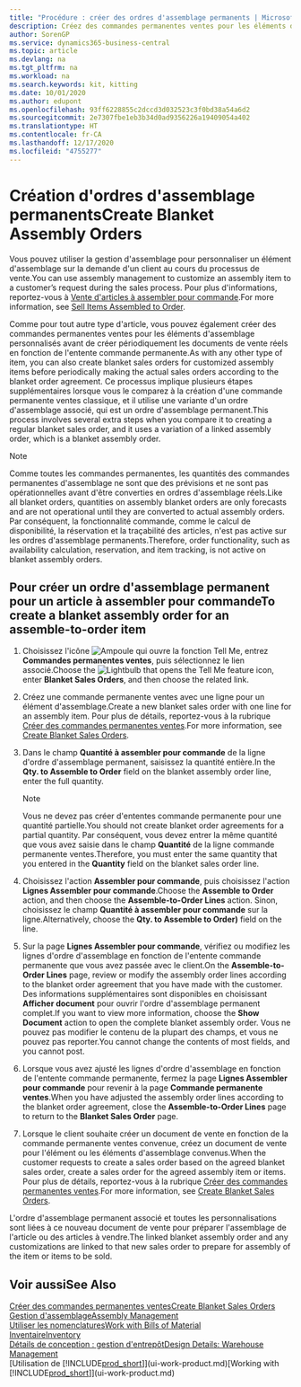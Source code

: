 ```yaml
---
title: "Procédure : créer des ordres d'assemblage permanents | Microsoft Docs"
description: Créez des commandes permanentes ventes pour les éléments d'assemblage personnalisés avant d'effectuer régulièrement les documents de vente réels en fonction de l'entente commande permanente.
author: SorenGP
ms.service: dynamics365-business-central
ms.topic: article
ms.devlang: na
ms.tgt_pltfrm: na
ms.workload: na
ms.search.keywords: kit, kitting
ms.date: 10/01/2020
ms.author: edupont
ms.openlocfilehash: 93ff6228855c2dccd3d032523c3f0bd38a54a6d2
ms.sourcegitcommit: 2e7307fbe1eb3b34d0ad9356226a19409054a402
ms.translationtype: HT
ms.contentlocale: fr-CA
ms.lasthandoff: 12/17/2020
ms.locfileid: "4755277"
---
```

# <a name="create-blanket-assembly-orders"></a><span data-ttu-id="1a9ac-103">Création d'ordres d'assemblage permanents</span><span class="sxs-lookup"><span data-stu-id="1a9ac-103">Create Blanket Assembly Orders</span></span>
<span data-ttu-id="1a9ac-104">Vous pouvez utiliser la gestion d'assemblage pour personnaliser un élément d'assemblage sur la demande d'un client au cours du processus de vente.</span><span class="sxs-lookup"><span data-stu-id="1a9ac-104">You can use assembly management to customize an assembly item to a customer’s request during the sales process.</span></span> <span data-ttu-id="1a9ac-105">Pour plus d'informations, reportez-vous à [Vente d'articles à assembler pour commande](assembly-how-to-sell-items-assembled-to-order.md).</span><span class="sxs-lookup"><span data-stu-id="1a9ac-105">For more information, see [Sell Items Assembled to Order](assembly-how-to-sell-items-assembled-to-order.md).</span></span>  

 <span data-ttu-id="1a9ac-106">Comme pour tout autre type d'article, vous pouvez également créer des commandes permanentes ventes pour les éléments d'assemblage personnalisés avant de créer périodiquement les documents de vente réels en fonction de l'entente commande permanente.</span><span class="sxs-lookup"><span data-stu-id="1a9ac-106">As with any other type of item, you can also create blanket sales orders for customized assembly items before periodically making the actual sales orders according to the blanket order agreement.</span></span> <span data-ttu-id="1a9ac-107">Ce processus implique plusieurs étapes supplémentaires lorsque vous le comparez à la création d'une commande permanente ventes classique, et il utilise une variante d'un ordre d'assemblage associé, qui est un ordre d'assemblage permanent.</span><span class="sxs-lookup"><span data-stu-id="1a9ac-107">This process involves several extra steps when you compare it to creating a regular blanket sales order, and it uses a variation of a linked assembly order, which is a blanket assembly order.</span></span>

> [!NOTE]  
>  <span data-ttu-id="1a9ac-108">Comme toutes les commandes permanentes, les quantités des commandes permanentes d'assemblage ne sont que des prévisions et ne sont pas opérationnelles avant d'être converties en ordres d'assemblage réels.</span><span class="sxs-lookup"><span data-stu-id="1a9ac-108">Like all blanket orders, quantities on assembly blanket orders are only forecasts and are not operational until they are converted to actual assembly orders.</span></span> <span data-ttu-id="1a9ac-109">Par conséquent, la fonctionnalité commande, comme le calcul de disponibilité, la réservation et la traçabilité des articles, n'est pas active sur les ordres d'assemblage permanents.</span><span class="sxs-lookup"><span data-stu-id="1a9ac-109">Therefore, order functionality, such as availability calculation, reservation, and item tracking, is not active on blanket assembly orders.</span></span>  

## <a name="to-create-a-blanket-assembly-order-for-an-assemble-to-order-item"></a><span data-ttu-id="1a9ac-110">Pour créer un ordre d'assemblage permanent pour un article à assembler pour commande</span><span class="sxs-lookup"><span data-stu-id="1a9ac-110">To create a blanket assembly order for an assemble\-to\-order item</span></span>  
1. <span data-ttu-id="1a9ac-111">Choisissez l'icône ![Ampoule qui ouvre la fonction Tell Me](media/ui-search/search_small.png "Dites-moi ce que vous voulez faire"), entrez **Commandes permanentes ventes**, puis sélectionnez le lien associé.</span><span class="sxs-lookup"><span data-stu-id="1a9ac-111">Choose the ![Lightbulb that opens the Tell Me feature](media/ui-search/search_small.png "Tell me what you want to do") icon, enter **Blanket Sales Orders**, and then choose the related link.</span></span>  
2. <span data-ttu-id="1a9ac-112">Créez une commande permanente ventes avec une ligne pour un élément d'assemblage.</span><span class="sxs-lookup"><span data-stu-id="1a9ac-112">Create a new blanket sales order with one line for an assembly item.</span></span> <span data-ttu-id="1a9ac-113">Pour plus de détails, reportez-vous à la rubrique [Créer des commandes permanentes ventes](sales-how-to-create-blanket-sales-orders.md).</span><span class="sxs-lookup"><span data-stu-id="1a9ac-113">For more information, see [Create Blanket Sales Orders](sales-how-to-create-blanket-sales-orders.md).</span></span>  
3. <span data-ttu-id="1a9ac-114">Dans le champ **Quantité à assembler pour commande** de la ligne d'ordre d'assemblage permanent, saisissez la quantité entière.</span><span class="sxs-lookup"><span data-stu-id="1a9ac-114">In the **Qty. to Assemble to Order** field on the blanket assembly order line, enter the full quantity.</span></span>

    > [!NOTE]  
    >  <span data-ttu-id="1a9ac-115">Vous ne devez pas créer d'ententes commande permanente pour une quantité partielle.</span><span class="sxs-lookup"><span data-stu-id="1a9ac-115">You should not create blanket order agreements for a partial quantity.</span></span> <span data-ttu-id="1a9ac-116">Par conséquent, vous devez entrer la même quantité que vous avez saisie dans le champ **Quantité** de la ligne commande permanente ventes.</span><span class="sxs-lookup"><span data-stu-id="1a9ac-116">Therefore, you must enter the same quantity that you entered in the **Quantity** field on the blanket sales order line.</span></span>  

4. <span data-ttu-id="1a9ac-117">Choisissez l'action **Assembler pour commande**, puis choisissez l'action **Lignes Assembler pour commande**.</span><span class="sxs-lookup"><span data-stu-id="1a9ac-117">Choose the **Assemble to Order** action, and then choose the **Assemble-to-Order Lines** action.</span></span> <span data-ttu-id="1a9ac-118">Sinon, choisissez le champ **Quantité à assembler pour commande** sur la ligne.</span><span class="sxs-lookup"><span data-stu-id="1a9ac-118">Alternatively, choose the **Qty. to Assemble to Order)** field on the line.</span></span>  
5. <span data-ttu-id="1a9ac-119">Sur la page **Lignes Assembler pour commande**, vérifiez ou modifiez les lignes d'ordre d'assemblage en fonction de l'entente commande permanente que vous avez passée avec le client.</span><span class="sxs-lookup"><span data-stu-id="1a9ac-119">On the **Assemble-to-Order Lines** page, review or modify the assembly order lines according to the blanket order agreement that you have made with the customer.</span></span> <span data-ttu-id="1a9ac-120">Des informations supplémentaires sont disponibles en choisissant **Afficher document** pour ouvrir l'ordre d'assemblage permanent complet.</span><span class="sxs-lookup"><span data-stu-id="1a9ac-120">If you want to view more information, choose the **Show Document** action to open the complete blanket assembly order.</span></span> <span data-ttu-id="1a9ac-121">Vous ne pouvez pas modifier le contenu de la plupart des champs, et vous ne pouvez pas reporter.</span><span class="sxs-lookup"><span data-stu-id="1a9ac-121">You cannot change the contents of most fields, and you cannot post.</span></span>  
6. <span data-ttu-id="1a9ac-122">Lorsque vous avez ajusté les lignes d'ordre d'assemblage en fonction de l'entente commande permanente, fermez la page **Lignes Assembler pour commande** pour revenir à la page **Commande permanente ventes**.</span><span class="sxs-lookup"><span data-stu-id="1a9ac-122">When you have adjusted the assembly order lines according to the blanket order agreement, close the **Assemble-to-Order Lines** page to return to the **Blanket Sales Order** page.</span></span>  
7. <span data-ttu-id="1a9ac-123">Lorsque le client souhaite créer un document de vente en fonction de la commande permanente ventes convenue, créez un document de vente pour l'élément ou les éléments d'assemblage convenus.</span><span class="sxs-lookup"><span data-stu-id="1a9ac-123">When the customer requests to create a sales order based on the agreed blanket sales order, create a sales order for the agreed assembly item or items.</span></span> <span data-ttu-id="1a9ac-124">Pour plus de détails, reportez-vous à la rubrique [Créer des commandes permanentes ventes](sales-how-to-create-blanket-sales-orders.md).</span><span class="sxs-lookup"><span data-stu-id="1a9ac-124">For more information, see [Create Blanket Sales Orders](sales-how-to-create-blanket-sales-orders.md).</span></span>

<span data-ttu-id="1a9ac-125">L'ordre d'assemblage permanent associé et toutes les personnalisations sont liées à ce nouveau document de vente pour préparer l'assemblage de l'article ou des articles à vendre.</span><span class="sxs-lookup"><span data-stu-id="1a9ac-125">The linked blanket assembly order and any customizations are linked to that new sales order to prepare for assembly of the item or items to be sold.</span></span>  

## <a name="see-also"></a><span data-ttu-id="1a9ac-126">Voir aussi</span><span class="sxs-lookup"><span data-stu-id="1a9ac-126">See Also</span></span>
[<span data-ttu-id="1a9ac-127">Créer des commandes permanentes ventes</span><span class="sxs-lookup"><span data-stu-id="1a9ac-127">Create Blanket Sales Orders</span></span>](sales-how-to-create-blanket-sales-orders.md)  
[<span data-ttu-id="1a9ac-128">Gestion d'assemblage</span><span class="sxs-lookup"><span data-stu-id="1a9ac-128">Assembly Management</span></span>](assembly-assemble-items.md)  
[<span data-ttu-id="1a9ac-129">Utiliser les nomenclatures</span><span class="sxs-lookup"><span data-stu-id="1a9ac-129">Work with Bills of Material</span></span>](inventory-how-work-BOMs.md)  
[<span data-ttu-id="1a9ac-130">Inventaire</span><span class="sxs-lookup"><span data-stu-id="1a9ac-130">Inventory</span></span>](inventory-manage-inventory.md)  
[<span data-ttu-id="1a9ac-131">Détails de conception : gestion d'entrepôt</span><span class="sxs-lookup"><span data-stu-id="1a9ac-131">Design Details: Warehouse Management</span></span>](design-details-warehouse-management.md)  
<span data-ttu-id="1a9ac-132">[Utilisation de [!INCLUDE[prod_short](includes/prod_short.md)]](ui-work-product.md)</span><span class="sxs-lookup"><span data-stu-id="1a9ac-132">[Working with [!INCLUDE[prod_short](includes/prod_short.md)]](ui-work-product.md)</span></span>
